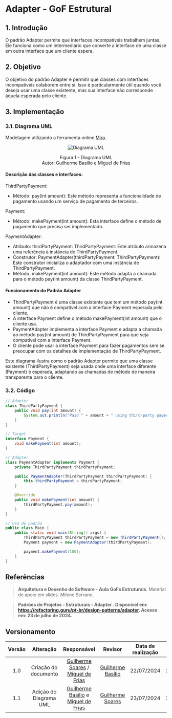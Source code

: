 # Adapter - GoF Estrutural

## 1. Introdução

O padrão Adapter permite que interfaces incompatíveis trabalhem juntas. Ele funciona como um intermediário que converte a interface de uma classe em outra interface que um cliente espera.

## 2. Objetivo

O objetivo do padrão Adapter é permitir que classes com interfaces incompatíveis colaborem entre si. Isso é particularmente útil quando você deseja usar uma classe existente, mas sua interface não corresponde àquela esperada pelo cliente.

## 3. Implementação



### 3.1. Diagrama UML
Modelagem utilizando a ferramenta online [Miro](https://miro.com/app/board/).

<div align = "center"><img src="https://raw.githubusercontent.com/UnBArqDsw2024-1/2024.1_G7_My_Market/GuilhermeS_Miguel_GuilhermeB/Entrega03/docs/Imagens/Diagramas/DiagramaAdapter.png" alt="Diagrama UML">
<p>Figura 1 - Diagrama UML<br> Autor: Guilherme Basilio e Miguel de Frias</p></div>


#### Descrição das classes e interfaces:

ThirdPartyPayment:

- Método: pay(int amount): Este método representa a funcionalidade de pagamento usando um serviço de pagamento de terceiros.

Payment:

- Método: makePayment(int amount): Esta interface define o método de pagamento que precisa ser implementado.

PaymentAdapter:

- Atributo: thirdPartyPayment: ThirdPartyPayment: Este atributo armazena uma referência à instância de ThirdPartyPayment.
- Construtor: PaymentAdapter(thirdPartyPayment: ThirdPartyPayment): Este construtor inicializa o adaptador com uma instância de ThirdPartyPayment.
- Método: makePayment(int amount): Este método adapta a chamada para o método pay(int amount) da classe ThirdPartyPayment.

#### Funcionamento do Padrão Adapter

- ThirdPartyPayment é uma classe existente que tem um método pay(int amount) que não é compatível com a interface Payment esperada pelo cliente.
- A interface Payment define o método makePayment(int amount) que o cliente usa.
- PaymentAdapter implementa a interface Payment e adapta a chamada ao método pay(int amount) de ThirdPartyPayment para que seja compatível com a interface Payment.
- O cliente pode usar a interface Payment para fazer pagamentos sem se preocupar com os detalhes de implementação de ThirdPartyPayment.

Este diagrama ilustra como o padrão Adapter permite que uma classe existente (ThirdPartyPayment) seja usada onde uma interface diferente (Payment) é esperada, adaptando as chamadas de método de maneira transparente para o cliente.

### 3.2. Código

```java
// Adapter
class ThirdPartyPayment {
    public void pay(int amount) {
        System.out.println("Paid " + amount + " using third-party payment service");
    }
}

// Target
interface Payment {
    void makePayment(int amount);
}

// Adapter
class PaymentAdapter implements Payment {
    private ThirdPartyPayment thirdPartyPayment;

    public PaymentAdapter(ThirdPartyPayment thirdPartyPayment) {
        this.thirdPartyPayment = thirdPartyPayment;
    }

    @Override
    public void makePayment(int amount) {
        thirdPartyPayment.pay(amount);
    }
}

// Uso do padrão
public class Main {
    public static void main(String[] args) {
        ThirdPartyPayment thirdPartyPayment = new ThirdPartyPayment();
        Payment payment = new PaymentAdapter(thirdPartyPayment);

        payment.makePayment(100);
    }
}
```

## Referências

> **Arquitetura e Desenho de Software - Aula GoFs Estruturais**. Material de apoio em slides. Milene Serrano. 

> **Padrões de Projetos - Estruturais - Adapter . Disponível em: <https://refactoring.guru/pt-br/design-patterns/adapter>. Acesso em: 23 de julho de 2024.**

## Versionamento

| Versão | Alteração |  Responsável  | Revisor | Data de realização | Data de revisão |
| :------: | :---: | :-----: | :----: | :----: | :-----: |
| 1.0 | Criação do documento | [Guilherme Soares](https://github.com/GuilhermeSoaress) / [Miguel de Frias](https://github.com/migueldefrias) | [Guilherme Basílio](https://github.com/GuilhermeBES) | 22/07/2024 | 22/07/2024 |
| 1.1 | Adição do Diagrama UML | [Guilherme Basílio](https://github.com/GuilhermeBES) e [Miguel de Frias](https://github.com/migueldefrias) | [Guilherme Soares](https://github.com/GuilhermeSoaress)| 23/07/2024 | 24/07/2024 |
